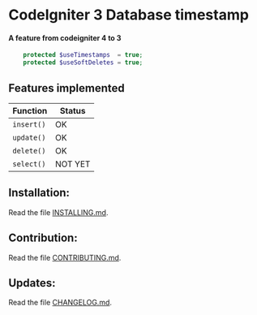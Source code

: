 # CodeIgniter 3 Database timestamp
#### A feature from codeigniter 4 to 3

```php 
    protected $useTimestamps  = true;
    protected $useSoftDeletes = true;
```

## Features implemented

| Function  | Status |
| ------------- | ------------- |
| ``insert()``  | OK |
| ``update()``  | OK |
| ``delete()``  | OK |
| ``select()``  | NOT YET |


## Installation:

Read the file [INSTALLING.md](INSTALLING.md).

## Contribution:

Read the file [CONTRIBUTING.md](CONTRIBUTING.md).

## Updates:

Read the file [CHANGELOG.md](CHANGELOG.md).
